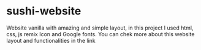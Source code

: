 # sushi-website
Website vanilla with amazing and simple layout, in this project I used html, css, js remix Icon and Google fonts. 
You can chek more about this website layout and functionalities in the link  <a href="https://shorturl.at/chtHR"/>
